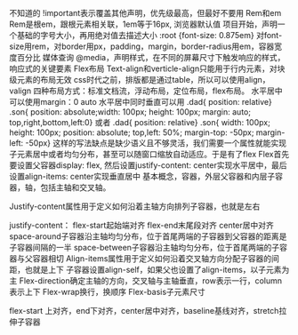 不知道的
!important表示覆盖其他声明，优先级最高，但最好不要用
Rem和em
Rem是根em，跟根元素相关联，1em等于16px, 浏览器默认值
项目开始，声明一个基础的字号大小，再用绝对值去描述大小 :root {font-size: 0.875em}
对font-size用rem，对border用px，padding，margin，border-radius用em，容器宽度百分比
媒体查询
@media，声明样式，在不同的屏幕尺寸下触发响应的样式，响应式的关键要素
Flex布局
Text-align和verticle-align只能用于行内元素，对块级元素的布局无效
css时代之前，排版都是通过table，所以可以使用align，valign
四种布局方式：标准文档流，浮动布局，定位布局，flex布局。
水平居中可以使用margin：0 auto
水平居中同时垂直可以用
.dad{ position: relative}  .son{ position: absolute;width: 100px; height: 100px; margin: auto; top,right,bottom,left:0}  或者
.dad{ position: relative}  .son{ width: 100px; height: 100px; position: absolute; top,left: 50%; margin-top: -50px; margin-left: -50px}
这样的写法缺点是缺少语义且不够灵活，我们需要一个属性就能实现子元素居中或者均匀分布，甚至可以随窗口缩放自动适应。于是有了flex
Flex首先要设置父容器display: flex, 然后设置justify-content: center实现水平居中，最后设置align-items: center实现垂直居中
基本概念，容器，外层父容器和内层子容器，轴，包括主轴和交叉轴。

Justify-content属性用于定义如何沿着主轴方向排列子容器，也就是左右

justify-content： flex-start起始端对齐 flex-end末尾段对齐 center居中对齐 space-around子容器沿主轴均匀分布，位于首尾两端的子容器到父容器的距离是子容器间隔的一半 space-between子容器沿主轴均匀分布，位于首尾两端的子容器与父容器相切
Align-items属性用于定义如何沿着交叉轴方向分配子容器的间距，也就是上下
子容器设置align-self，如果父也设置了align-items，以子元素为主
Flex-direction确定主轴的方向，交叉轴与主轴垂直，row表示一行，column表示上下
Flex-wrap换行，换顺序
Flex-basis子元素尺寸



flex-start 上对齐，end下对齐，center居中对齐，baseline基线对齐，stretch拉伸子容器